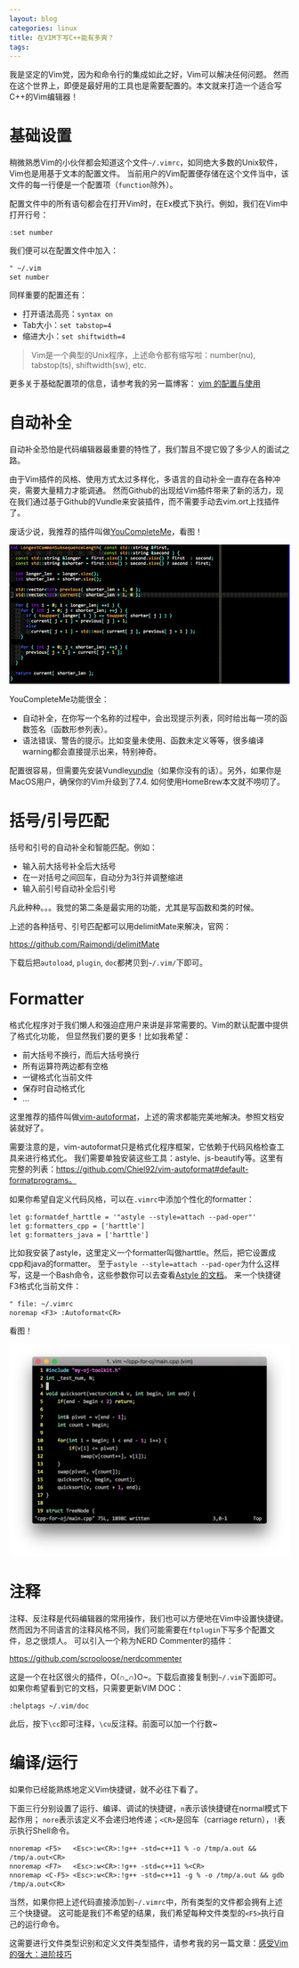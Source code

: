 ```yaml
---
layout: blog
categories: linux
title: 在VIM下写C++能有多爽？
tags: 
---
```


我是坚定的Vim党，因为和命令行的集成如此之好，Vim可以解决任何问题。
然而在这个世界上，即便是最好用的工具也是需要配置的。本文就来打造一个适合写C++的Vim编辑器！

# 基础设置

稍微熟悉Vim的小伙伴都会知道这个文件`~/.vimrc`，如同绝大多数的Unix软件，Vim也是用基于文本的配置文件。
当前用户的Vim配置便存储在这个文件当中，该文件的每一行便是一个配置项（`function`除外）。

配置文件中的所有语句都会在打开Vim时，在Ex模式下执行。例如，我们在Vim中打开行号：

```vim
:set number
```

我们便可以在配置文件中加入：

```vim
" ~/.vim
set number
```

同样重要的配置还有：

* 打开语法高亮：`syntax on`
* Tab大小：`set tabstop=4`
* 缩进大小：`set shiftwidth=4`

> Vim是一个典型的Unix程序，上述命令都有缩写啦：number(nu), tabstop(ts), shiftwidth(sw), etc.

更多关于基础配置项的信息，请参考我的另一篇博客： [vim 的配置与使用](/2013/11/08/vim-config/)

# 自动补全

自动补全恐怕是代码编辑器最重要的特性了，我们暂且不提它毁了多少人的面试之路。

由于Vim插件的风格、使用方式太过多样化，多语言的自动补全一直存在各种冲突，需要大量精力才能调通。
然而Github的出现给Vim插件带来了新的活力，现在我们通过基于Github的Vundle来安装插件，而不需要手动去vim.ort上找插件了。

废话少说，我推荐的插件叫做[YouCompleteMe][ycm]，看图！

![](/assets/img/blog/youcompleteme.gif)

YouCompleteMe功能很全：

* 自动补全，在你写一个名称的过程中，会出现提示列表，同时给出每一项的函数签名（函数形参列表）。
* 语法错误、警告的提示。比如变量未使用、函数未定义等等，很多编译warning都会直接提示出来，特别神奇。

配置很容易，但需要先安装Vundle[vundle]（如果你没有的话）。另外，如果你是MacOS用户，确保你的Vim升级到了7.4. 如何使用HomeBrew本文就不唠叨了。

# 括号/引号匹配

括号和引号的自动补全和智能匹配。例如：

* 输入前大括号补全后大括号
* 在一对括号之间回车，自动分为3行并调整缩进
* 输入前引号自动补全后引号

凡此种种。。。我觉的第二条是最实用的功能，尤其是写函数和类的时候。

上述的各种括号、引号匹配都可以用delimitMate来解决，官网：

https://github.com/Raimondi/delimitMate

下载后把`autoload`, `plugin`, `doc`都拷贝到`~/.vim/`下即可。

# Formatter

格式化程序对于我们懒人和强迫症用户来讲是非常需要的。Vim的默认配置中提供了格式化功能，
但显然我们要的更多！比如我希望：

* 前大括号不换行，而后大括号换行
* 所有运算符两边都有空格
* 一键格式化当前文件
* 保存时自动格式化
* ...

这里推荐的插件叫做[vim-autoformat][vaf]，上述的需求都能完美地解决。参照文档安装就好了。

需要注意的是，vim-autoformat只是格式化程序框架，它依赖于代码风格检查工具来进行格式化。
我们需要单独安装这些工具：astyle、js-beautify等。这里有完整的列表：https://github.com/Chiel92/vim-autoformat#default-formatprograms。

如果你希望自定义代码风格，可以在`.vimrc`中添加个性化的formatter：

```vim
let g:formatdef_harttle = '"astyle --style=attach --pad-oper"'
let g:formatters_cpp = ['harttle']
let g:formatters_java = ['harttle']
```

比如我安装了astyle，这里定义一个formatter叫做harttle。然后，把它设置成cpp和java的formatter。
至于`astyle --style=attach --pad-oper`为什么这样写，这是一个Bash命令，这些参数你可以去查看[Astyle 的文档][astyle]。
来一个快捷键F3格式化当前文件：

```vim
" file: ~/.vimrc
noremap <F3> :Autoformat<CR>
```

看图！

![](/assets/img/blog/vim-format@2x.png)

# 注释

注释、反注释是代码编辑器的常用操作，我们也可以方便地在Vim中设置快捷键。
然而因为不同语言的注释风格不同，我们可能需要在`ftplugin`下写多个配置文件，总之很烦人。
可以引入一个称为NERD Commenter的插件：

https://github.com/scrooloose/nerdcommenter

这是一个在社区很火的插件，O(∩_∩)O~。下载后直接复制到`~/.vim`下面即可。
如果你希望看到它的文档，只需要更新VIM DOC：

```vim
:helptags ~/.vim/doc
```

此后，按下`\cc`即可注释，`\cu`反注释。前面可以加一个行数~

# 编译/运行

如果你已经能熟练地定义Vim快捷键，就不必往下看了。

下面三行分别设置了运行、编译、调试的快捷键，`n`表示该快捷键在normal模式下起作用；
`nore`表示该定义不会递归地传递；`<CR>`是回车（carriage return），`!`表示执行Shell命令。

```vim
nnoremap <F5>   <Esc>:w<CR>:!g++ -std=c++11 % -o /tmp/a.out && /tmp/a.out<CR>
nnoremap <F7>   <Esc>:w<CR>:!g++ -std=c++11 %<CR>
nnoremap <C-F5> <Esc>:w<CR>:!g++ -std=c++11 -g % -o /tmp/a.out && gdb /tmp/a.out<CR>
```

当然，如果你把上述代码直接添加到`~/.vimrc`中，所有类型的文件都会拥有上述三个快捷键。
这可能是我们不希望的结果，我们希望每种文件类型的`<F5>`执行自己的运行命令。

这需要进行文件类型识别和定义文件类型插件，请参考我的另一篇文章：[感受Vim的强大：进阶技巧][vima]


[vima]: /2015/07/17/vim-advanced/
[astyle]: http://astyle.sourceforge.net/astyle.html
[vaf]: https://github.com/Chiel92/vim-autoformat
[ycm]: https://github.com/Valloric/YouCompleteMe
[vundle]: https://github.com/gmarik/vundle#about
